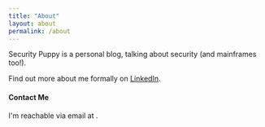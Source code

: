 ```yaml
---
title: "About"
layout: about
permalink: /about
---
```

Security Puppy is a personal blog, talking about security (and mainframes too!).

Find out more about me formally on <a href="https://www.linkedin.com/in/hartantoariowidjaya">LinkedIn</a>.

<h4 id="contact">Contact Me</h4>

I'm reachable via email at <span class="email" mail="92CE2?E@oD64FC:EJAFAAJ]4@>"></span>.